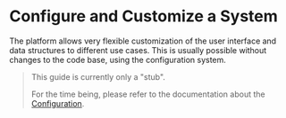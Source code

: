# Configure and Customize a System

The platform allows very flexible customization of the user interface and data structures to different use cases.
This is usually possible without changes to the code base, using the configuration system.

> This guide is currently only a "stub".
>
> For the time being, please refer to the documentation about the [Configuration](../concepts/configuration.html).
